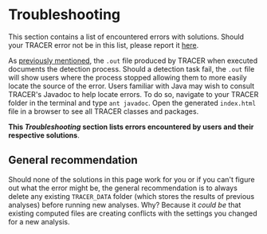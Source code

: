 # Troubleshooting

This section contains a list of encountered errors with solutions. Should your TRACER error not be in this list, please report it [here](http://www.etrap.eu/redmine/projects/tracer).

As [previously mentioned](/execution-of-tracer.md), the `.out` file produced by TRACER when executed documents the detection process. Should a detection task fail, the `.out` file will show users where the process stopped allowing them to more easily locate the source of the error. Users familiar with Java may wish to consult TRACER's Javadoc to help locate errors. To do so, navigate to your TRACER folder in the terminal and type `ant javadoc`. Open the generated `index.html` file in a browser to see all TRACER classes and packages.

**This **_**Troubleshooting**_** section lists errors encountered by users and their respective solutions**.

## General recommendation

Should none of the solutions in this page work for you or if you can't figure out what the error might be, the general recommendation is to always delete any existing `TRACER_DATA` folder \(which stores the results of previous analyses\) before running new analyses. Why? Because it _could be_ that existing computed files are creating conflicts with the settings you changed for a new analysis.

